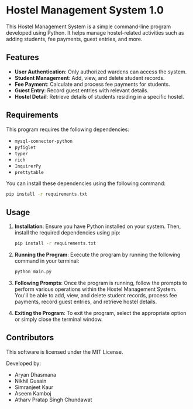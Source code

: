 # Hostel Management System 1.0

This Hostel Management System is a simple command-line program developed using Python. It helps manage hostel-related activities such as adding students, fee payments, guest entries, and more.

## Features

- **User Authentication**: Only authorized wardens can access the system.
- **Student Management**: Add, view, and delete student records.
- **Fee Payment**: Calculate and process fee payments for students.
- **Guest Entry**: Record guest entries with relevant details.
- **Hostel Detail**: Retrieve details of students residing in a specific hostel.

## Requirements

This program requires the following dependencies:

- `mysql-connector-python`
- `pyfiglet`
- `typer`
- `rich`
- `InquirerPy`
- `prettytable`

You can install these dependencies using the following command:

```bash
pip install -r requirements.txt
```
## Usage

1. **Installation**: Ensure you have Python installed on your system. Then, install the required dependencies using pip:

    ```bash
    pip install -r requirements.txt
    ```

2. **Running the Program**: Execute the program by running the following command in your terminal:

    ```bash
    python main.py
    ```

3. **Following Prompts**: Once the program is running, follow the prompts to perform various operations within the Hostel Management System. You'll be able to add, view, and delete student records, process fee payments, record guest entries, and retrieve hostel details.

4. **Exiting the Program**: To exit the program, select the appropriate option or simply close the terminal window.

## Contributors

This software is licensed under the MIT License.

Developed by:

- Aryan Dhasmana
- Nikhil Gusain
- Simranjeet Kaur
- Aseem Kamboj
- Atharv Pratap Singh Chundawat


